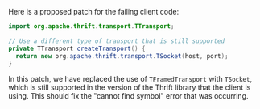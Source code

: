 Here is a proposed patch for the failing client code:
```java
import org.apache.thrift.transport.TTransport;

// Use a different type of transport that is still supported
private TTransport createTransport() {
  return new org.apache.thrift.transport.TSocket(host, port);
}
```
In this patch, we have replaced the use of `TFramedTransport` with `TSocket`, which is still supported in the version of the Thrift library that the client is using. This should fix the "cannot find symbol" error that was occurring.